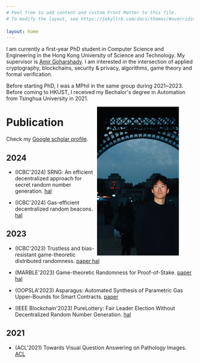 ```yaml
---
# Feel free to add content and custom Front Matter to this file.
# To modify the layout, see https://jekyllrb.com/docs/themes/#overriding-theme-defaults

layout: home
---
```



I am currently a first-year PhD student in Computer Science and Engineering in the Hong Kong University of Science and Technology. My supervisor is [Amir Goharshady](https://amir.goharshady.com). I am interested in the intersection of applied cryptography, blockchains, security & privacy, algorithms, game theory and formal verification. 

Before starting PhD, I was a MPhil in the same group during 2021~2023. Before coming to HKUST, I received my Bechalor's degree in Automation from Tsinghua University in 2021. 

<figure>
    <img src="images/eiffel-night.jpg" 
        width="220" height="400"
        style="float: right"
         alt="I Am Beautiful">
</figure>

# Publication 

Check my [Google scholar profile](https://scholar.google.com/citations?user=1rGe9XMAAAAJ&hl=en). 
## 2024

<ul>
    <li>
        <p>(ICBC'2024) SRNG: An efficient decentralized approach for secret random number generation. 
        <a href="https://hal.science/hal-04518059/document">hal</a>
        </p>
    </li>
    <li>
        <p>(ICBC'2024) Gas-efficient decentralized random beacons. 
        <a href="https://hal.science/hal-04518100/document">hal</a>
        </p>
    </li>
</ul>


## 2023

<ul>
    <li>
        <p>(ICBC'2023) Trustless and bias-resistant game-theoretic distributed randomness. 
        <a href="https://ieeexplore.ieee.org/document/10174917">paper </a>
        <a href="https://hal.science/hal-04268410/document">hal</a>
        </p>
    </li>
    <li>
        <p>(MARBLE'2023) Game-theoretic Randomness for Proof-of-Stake. 
        <a href="https://link.springer.com/chapter/10.1007/978-3-031-48731-6_2">paper</a>
        <a href="https://hal.science/hal-04213085/document">hal</a>
        </p>
    </li>
    <li>
        <p>(OOPSLA'2023) Asparagus: Automated Synthesis of Parametric Gas Upper-Bounds for Smart Contracts. 
        <a href="https://dl.acm.org/doi/10.1145/3622829">paper</a>
        </p>
    </li>
    <li>
        <p>(IEEE Blockchain'2023) PureLottery: Fair Leader Election Without Decentralized Random Number Generation. <a href="https://hal.science/hal-04268058v1/file/paper.pdf">hal</a></p>
    </li>
</ul>

## 2021

<ul>
    <li>
        <p>(ACL'2021) Towards Visual Question Answering on Pathology Images. <a href="https://aclanthology.org/2021.acl-short.90">ACL</a></p>
    </li>
    
</ul>


